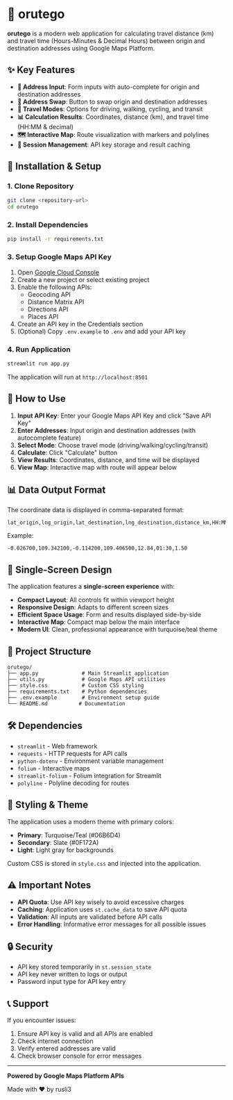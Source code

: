 # 🧭 orutego

**orutego** is a modern web application for calculating travel distance (km) and travel time (Hours-Minutes & Decimal Hours) between origin and destination addresses using Google Maps Platform.

## ✨ Key Features

- **📍 Address Input**: Form inputs with auto-complete for origin and destination addresses
- **🔄 Address Swap**: Button to swap origin and destination addresses
- **🚗 Travel Modes**: Options for driving, walking, cycling, and transit
- **📊 Calculation Results**: Coordinates, distance (km), and travel time (HH:MM & decimal)
- **🗺️ Interactive Map**: Route visualization with markers and polylines
- **💾 Session Management**: API key storage and result caching

## 🚀 Installation & Setup

### 1. Clone Repository
```bash
git clone <repository-url>
cd orutego
```

### 2. Install Dependencies
```bash
pip install -r requirements.txt
```

### 3. Setup Google Maps API Key
1. Open [Google Cloud Console](https://console.cloud.google.com/)
2. Create a new project or select existing project
3. Enable the following APIs:
   - Geocoding API
   - Distance Matrix API
   - Directions API
   - Places API
4. Create an API key in the Credentials section
5. (Optional) Copy `.env.example` to `.env` and add your API key

### 4. Run Application
```bash
streamlit run app.py
```

The application will run at `http://localhost:8501`

## 📱 How to Use

1. **Input API Key**: Enter your Google Maps API Key and click "Save API Key"
2. **Enter Addresses**: Input origin and destination addresses (with autocomplete feature)
3. **Select Mode**: Choose travel mode (driving/walking/cycling/transit)
4. **Calculate**: Click "Calculate" button
5. **View Results**: Coordinates, distance, and time will be displayed
6. **View Map**: Interactive map with route will appear below

## 📊 Data Output Format

The coordinate data is displayed in comma-separated format:
```
lat_origin,lng_origin,lat_destination,lng_destination,distance_km,HH:MM,decimal_hours
```

Example:
```
-0.026700,109.342100,-0.114200,109.406500,12.84,01:30,1.50
```

## 🎨 Single-Screen Design

The application features a **single-screen experience** with:
- **Compact Layout**: All controls fit within viewport height
- **Responsive Design**: Adapts to different screen sizes
- **Efficient Space Usage**: Form and results displayed side-by-side
- **Interactive Map**: Compact map below the main interface
- **Modern UI**: Clean, professional appearance with turquoise/teal theme

## 🔧 Project Structure

```
orutego/
├── app.py              # Main Streamlit application
├── utils.py            # Google Maps API utilities
├── style.css           # Custom CSS styling
├── requirements.txt    # Python dependencies
├── .env.example        # Environment setup guide
└── README.md          # Documentation
```

## 🛠️ Dependencies

- `streamlit` - Web framework
- `requests` - HTTP requests for API calls
- `python-dotenv` - Environment variable management
- `folium` - Interactive maps
- `streamlit-folium` - Folium integration for Streamlit
- `polyline` - Polyline decoding for routes

## 🎨 Styling & Theme

The application uses a modern theme with primary colors:
- **Primary**: Turquoise/Teal (#06B6D4)
- **Secondary**: Slate (#0F172A)  
- **Light**: Light gray for backgrounds

Custom CSS is stored in `style.css` and injected into the application.

## ⚠️ Important Notes

- **API Quota**: Use API key wisely to avoid excessive charges
- **Caching**: Application uses `st.cache_data` to save API quota
- **Validation**: All inputs are validated before API calls
- **Error Handling**: Informative error messages for all possible issues

## 🔒 Security

- API key stored temporarily in `st.session_state`
- API key never written to logs or output
- Password input type for API key entry

## 📞 Support

If you encounter issues:
1. Ensure API key is valid and all APIs are enabled
2. Check internet connection
3. Verify entered addresses are valid
4. Check browser console for error messages

---

**Powered by Google Maps Platform APIs**

Made with ❤️ by rusli3
